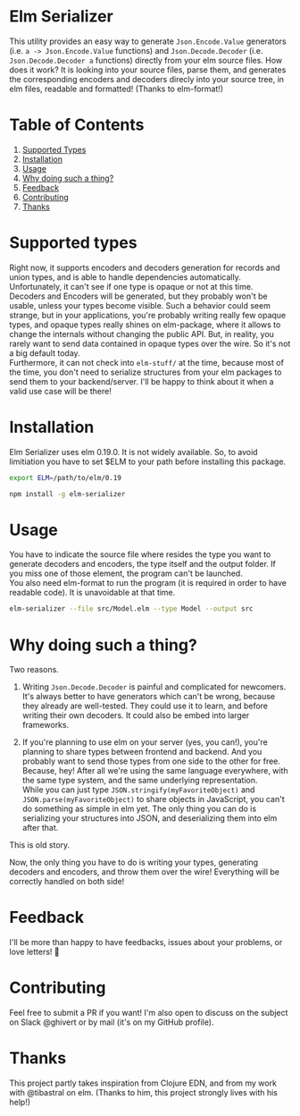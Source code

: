 # Elm Serializer

This utility provides an easy way to generate `Json.Encode.Value` generators (i.e. `a -> Json.Encode.Value` functions) and `Json.Decode.Decoder` (i.e. `Json.Decode.Decoder a` functions) directly from your elm source files. How does it work? It is looking into your source files, parse them, and generates the corresponding encoders and decoders direcly into your source tree, in elm files, readable and formatted! (Thanks to elm-format!)

# Table of Contents

1. [Supported Types](#supported-types)
2. [Installation](#installation)
3. [Usage](#usage)
4. [Why doing such a thing?](#why-doing-such-a-thing)
5. [Feedback](#feedback)
6. [Contributing](#contributing)
7. [Thanks](#thanks)

# Supported types

Right now, it supports encoders and decoders generation for records and union types, and is able to handle dependencies automatically.  
Unfortunately, it can't see if one type is opaque or not at this time. Decoders and Encoders will be generated, but they probably won't be usable, unless your types become visible. Such a behavior could seem strange, but in your applications, you're probably writing really few opaque types, and opaque types really shines on elm-package, where it allows to change the internals without changing the public API. But, in reality, you rarely want to send data contained in opaque types over the wire. So it's not a big default today.  
Furthermore, it can not check into `elm-stuff/` at the time, because most of the time, you don't need to serialize structures from your elm packages to send them to your backend/server. I'll be happy to think about it when a valid use case will be there!

# Installation

Elm Serializer uses elm 0.19.0. It is not widely available. So, to avoid limitiation you have to set $ELM to your path before installing this package.

```sh
export ELM=/path/to/elm/0.19
```

```sh
npm install -g elm-serializer
```

# Usage

You have to indicate the source file where resides the type you want to generate decoders and encoders, the type itself and the output folder. If you miss one of those element, the program can't be launched.  
You also need elm-format to run the program (it is required in order to have readable code). It is unavoidable at that time.

```sh
elm-serializer --file src/Model.elm --type Model --output src
```

# Why doing such a thing?

Two reasons.

1. Writing `Json.Decode.Decoder` is painful and complicated for newcomers. It's always better to have generators which can't be wrong, because they already are well-tested. They could use it to learn, and before writing their own decoders. It could also be embed into larger frameworks.

2. If you're planning to use elm on your server (yes, you can!), you're planning to share types between frontend and backend. And you probably want to send those types from one side to the other for free. Because, hey! After all we're using the same language everywhere, with the same type system, and the same underlying representation.  
  While you can just type `JSON.stringify(myFavoriteObject)` and `JSON.parse(myFavoriteObject)` to share objects in JavaScript, you can't do something as simple in elm yet. The only thing you can do is serializing your structures into JSON, and deserializing them into elm after that.

  This is old story.  

  Now, the only thing you have to do is writing your types, generating decoders and encoders, and throw them over the wire! Everything will be correctly handled on both side!

# Feedback

I'll be more than happy to have feedbacks, issues about your problems, or love letters! 💌

# Contributing

Feel free to submit a PR if you want! I'm also open to discuss on the subject on Slack @ghivert or by mail (it's on my GitHub profile).

# Thanks

This project partly takes inspiration from Clojure EDN, and from my work with @tibastral on elm. (Thanks to him, this project strongly lives with his help!)
